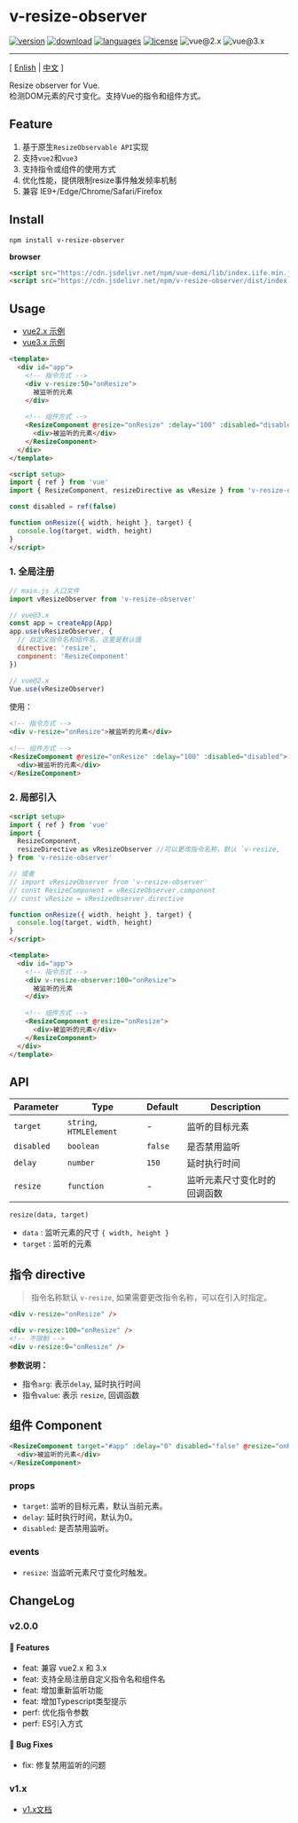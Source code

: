 # v-resize-observer

[![version](https://img.shields.io/npm/v/v-resize-observer?style=flat-square)](https://www.npmjs.com/package/v-resize-observer)
[![download](https://img.shields.io/npm/dm/v-resize-observer?style=flat-square)](https://www.npmjs.com/package/v-resize-observer)
[![languages](https://img.shields.io/github/languages/top/meqn/v-resize-observer?style=flat-square)](https://github.com/Meqn/v-resize-observer)
[![license](https://img.shields.io/npm/l/v-resize-observer?style=flat-square)](https://github.com/Meqn/v-resize-observer)
![vue@2.x](https://img.shields.io/badge/Vue-2.x-brightgreen?style=flat-square)
![vue@3.x](https://img.shields.io/badge/Vue-3.x-brightgreen?style=flat-square)



---
[ [Enlish](./README.md) | [中文](./README.zh_CN.md) ]



Resize observer for Vue.  
检测DOM元素的尺寸变化。支持Vue的指令和组件方式。



## Feature
1. 基于原生`ResizeObservable API`实现
2. 支持`vue2`和`vue3`
3. 支持指令或组件的使用方式
4. 优化性能，提供限制resize事件触发频率机制
5. 兼容 IE9+/Edge/Chrome/Safari/Firefox


## Install

```
npm install v-resize-observer
```

**browser**
```html
<script src="https://cdn.jsdelivr.net/npm/vue-demi/lib/index.iife.min.js"></script>
<script src="https://cdn.jsdelivr.net/npm/v-resize-observer/dist/index.iife.js"></script>
```


## Usage

- [vue2.x 示例]()
- [vue3.x 示例]()

```html
<template>
  <div id="app">
    <!-- 指令方式 -->
    <div v-resize:50="onResize">
      被监听的元素
    </div>
    
    <!-- 组件方式 -->
    <ResizeComponent @resize="onResize" :delay="100" :disabled="disabled">
      <div>被监听的元素</div>
    </ResizeComponent>
  </div>
</template>

<script setup>
import { ref } from 'vue'
import { ResizeComponent, resizeDirective as vResize } from 'v-resize-observer'

const disabled = ref(false)

function onResize({ width, height }, target) {
  console.log(target, width, height)
}
</script>
```

### 1. 全局注册
```js
// main.js 入口文件
import vResizeObserver from 'v-resize-observer'

// vue@3.x
const app = createApp(App)
app.use(vResizeObserver, {
  // 自定义指令名和组件名，这里是默认值
  directive: 'resize',
  component: 'ResizeComponent'
})

// vue@2.x
Vue.use(vResizeObserver)
```

使用：
```html
<!-- 指令方式 -->
<div v-resize="onResize">被监听的元素</div>
    
<!-- 组件方式 -->
<ResizeComponent @resize="onResize" :delay="100" :disabled="disabled">
  <div>被监听的元素</div>
</ResizeComponent>
```

### 2. 局部引入
```html
<script setup>
import { ref } from 'vue'
import {
  ResizeComponent,
  resizeDirective as vResizeObserver //可以更改指令名称，默认 `v-resize, 
} from 'v-resize-observer'

// 或者
// import vResizeObserver from 'v-resize-observer'
// const ResizeComponent = vResizeObserver.component
// const vResize = vResizeObserver.directive

function onResize({ width, height }, target) {
  console.log(target, width, height)
}
</script>

<template>
  <div id="app">
    <!-- 指令方式 -->
    <div v-resize-observer:100="onResize">
      被监听的元素
    </div>
    
    <!-- 组件方式 -->
    <ResizeComponent @resize="onResize">
      <div>被监听的元素</div>
    </ResizeComponent>
  </div>
</template>
```


## API
| Parameter | Type     | Default | Description                                                  |
| -------- | -------- | ------- | ------------------------------------------------------------ |
| `target`   | `string`, `HTMLElement`  | -       | 监听的目标元素                                                  |
| `disabled` | `boolean`  | `false`   | 是否禁用监听                                                             |
| `delay`     | `number`   | `150`     | 延时执行时间                                     |
| `resize`   | `function` | -       | 监听元素尺寸变化时的回调函数                              |

`resize(data, target)`
- `data` : 监听元素的尺寸 `{ width, height }`
- `target` : 监听的元素


## 指令 directive

> 指令名称默认 `v-resize`, 如果需要更改指令名称，可以在引入时指定。


```html
<div v-resize="onResize" />

<div v-resize:100="onResize" />
<!-- 不限制 -->
<div v-resize:0="onResize" />
```
**参数说明：**
- 指令`arg`: 表示`delay`, 延时执行时间
- 指令`value`: 表示 `resize`, 回调函数


## 组件 Component
```html
<ResizeComponent target="#app" :delay="0" disabled="false" @resize="onResize">
  <div>被监听的元素</div>
</ResizeComponent>
```
### props
- `target`: 监听的目标元素，默认当前元素。
- `delay`: 延时执行时间，默认为0。
- `disabled`: 是否禁用监听。

### events
- `resize`: 当监听元素尺寸变化时触发。



## ChangeLog

### v2.0.0
#### 🚀 Features
- feat: 兼容 vue2.x 和 3.x
- feat: 支持全局注册自定义指令名和组件名
- feat: 增加重新监听功能
- feat: 增加Typescript类型提示
- perf: 优化指令参数
- perf: ES引入方式
#### 🐞 Bug Fixes
- fix: 修复禁用监听的问题

### v1.x
- [v1.x文档]()